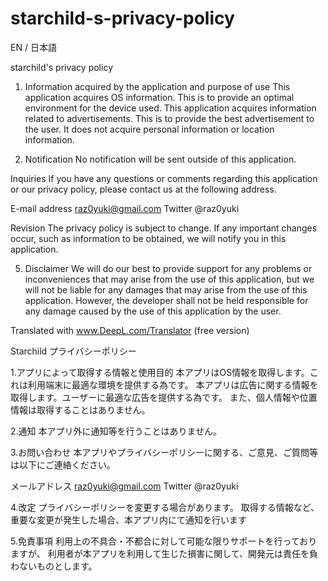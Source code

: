 # starchild-s-privacy-policy

EN / 日本語

starchild's privacy policy

1. Information acquired by the application and purpose of use
This application acquires OS information. This is to provide an optimal environment for the device used.
This application acquires information related to advertisements. This is to provide the best advertisement to the user.
It does not acquire personal information or location information.

2. Notification
No notification will be sent outside of this application.

Inquiries
If you have any questions or comments regarding this application or our privacy policy, please contact us at the following address.

E-mail address raz0yuki@gmail.com
Twitter @raz0yuki

Revision
The privacy policy is subject to change.
If any important changes occur, such as information to be obtained, we will notify you in this application.

5. Disclaimer
We will do our best to provide support for any problems or inconveniences that may arise from the use of this application, but we will not be liable for any damages that may arise from the use of this application.
However, the developer shall not be held responsible for any damage caused by the use of this application by the user.

Translated with www.DeepL.com/Translator (free version)




Starchild プライバシーポリシー

1.アプリによって取得する情報と使用目的
本アプリはOS情報を取得します。これは利用端末に最適な環境を提供する為です。
本アプリは広告に関する情報を取得します。ユーザーに最適な広告を提供する為です。
また、個人情報や位置情報は取得することはありません。

2.通知
本アプリ外に通知等を行うことはありません。

3.お問い合わせ
本アプリやプライバシーポリシーに関する、ご意見、ご質問等は以下にご連絡ください。

メールアドレス raz0yuki@gmail.com
Twitter @raz0yuki

4.改定
プライバシーポリシーを変更する場合があります。
取得する情報など、重要な変更が発生した場合、本アプリ内にて通知を行います

5.免責事項
利用上の不具合・不都合に対して可能な限りサポートを行っておりますが、
利用者が本アプリを利用して生じた損害に関して、開発元は責任を負わないものとします。
